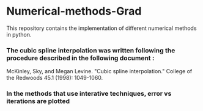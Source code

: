 # Numerical-methods-Grad
This repository contains the implementation of different numerical methods in python. 

### The cubic spline interpolation was written following the procedure described in the following document :
McKinley, Sky, and Megan Levine. "Cubic spline interpolation." College of the Redwoods 45.1 (1998): 1049-1060.

### In the methods that use interative techniques, error vs iterations are plotted